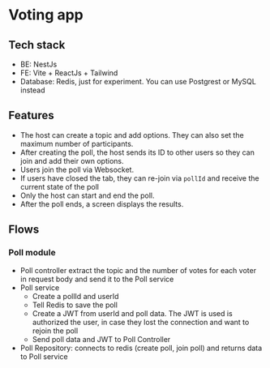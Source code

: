 # Voting app

## Tech stack

- BE: NestJs
- FE: Vite + ReactJs + Tailwind
- Database: Redis, just for experiment. You can use Postgrest or MySQL instead

## Features

- The host can create a topic and add options. They can also set the maximum number of participants.
- After creating the poll, the host sends its ID to other users so they can join and add their own options.
- Users join the poll via Websocket.
- If users have closed the tab, they can re-join via `pollId` and receive the current state of the poll
- Only the host can start and end the poll.
- After the poll ends, a screen displays the results.

## Flows

### Poll module

- Poll controller extract the topic and the number of votes for each voter in request body and send it to the Poll service
- Poll service
  - Create a pollId and userId
  - Tell Redis to save the poll
  - Create a JWT from userId and poll data. The JWT is used is authorized the user, in case they lost the connection and want to rejoin the poll
  - Send poll data and JWT to Poll Controller
- Poll Repository: connects to redis (create poll, join poll) and returns data to Poll service
